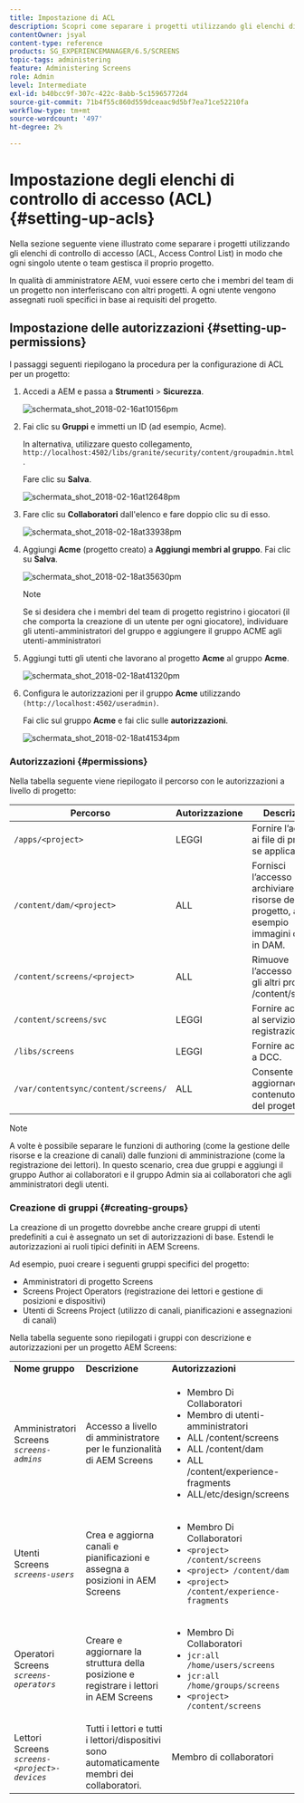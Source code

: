 ```yaml
---
title: Impostazione di ACL
description: Scopri come separare i progetti utilizzando gli elenchi di controllo di accesso (ACL, Access Control List) in modo che ogni singolo utente o team gestisca il proprio progetto.
contentOwner: jsyal
content-type: reference
products: SG_EXPERIENCEMANAGER/6.5/SCREENS
topic-tags: administering
feature: Administering Screens
role: Admin
level: Intermediate
exl-id: b40bcc9f-307c-422c-8abb-5c15965772d4
source-git-commit: 71b4f55c860d559dceaac9d5bf7ea71ce52210fa
workflow-type: tm+mt
source-wordcount: '497'
ht-degree: 2%

---
```


# Impostazione degli elenchi di controllo di accesso (ACL) {#setting-up-acls}

Nella sezione seguente viene illustrato come separare i progetti utilizzando gli elenchi di controllo di accesso (ACL, Access Control List) in modo che ogni singolo utente o team gestisca il proprio progetto.

In qualità di amministratore AEM, vuoi essere certo che i membri del team di un progetto non interferiscano con altri progetti. A ogni utente vengono assegnati ruoli specifici in base ai requisiti del progetto.

## Impostazione delle autorizzazioni {#setting-up-permissions}

I passaggi seguenti riepilogano la procedura per la configurazione di ACL per un progetto:

1. Accedi a AEM e passa a **Strumenti** > **Sicurezza**.

   ![schermata_shot_2018-02-16at10156pm](assets/screen_shot_2018-02-16at10156pm.png)

1. Fai clic su **Gruppi** e immetti un ID (ad esempio, Acme).

   In alternativa, utilizzare questo collegamento, `http://localhost:4502/libs/granite/security/content/groupadmin.html`.

   Fare clic su **Salva**.

   ![schermata_shot_2018-02-16at12648pm](assets/screen_shot_2018-02-16at12648pm.png)

1. Fare clic su **Collaboratori** dall&#39;elenco e fare doppio clic su di esso.

   ![schermata_shot_2018-02-18at33938pm](assets/screen_shot_2018-02-18at33938pm.png)

1. Aggiungi **Acme** (progetto creato) a **Aggiungi membri al gruppo**. Fai clic su **Salva**.

   ![schermata_shot_2018-02-18at35630pm](assets/screen_shot_2018-02-18at35630pm.png)

   >[!NOTE]
   >
   >Se si desidera che i membri del team di progetto registrino i giocatori (il che comporta la creazione di un utente per ogni giocatore), individuare gli utenti-amministratori del gruppo e aggiungere il gruppo ACME agli utenti-amministratori

1. Aggiungi tutti gli utenti che lavorano al progetto **Acme** al gruppo **Acme**.

   ![schermata_shot_2018-02-18at41320pm](assets/screen_shot_2018-02-18at41320pm.png)

1. Configura le autorizzazioni per il gruppo **Acme** utilizzando `(http://localhost:4502/useradmin)`.

   Fai clic sul gruppo **Acme** e fai clic sulle **autorizzazioni**.

   ![schermata_shot_2018-02-18at41534pm](assets/screen_shot_2018-02-18at41534pm.png)

### Autorizzazioni {#permissions}

Nella tabella seguente viene riepilogato il percorso con le autorizzazioni a livello di progetto:

| **Percorso** | **Autorizzazione** | **Descrizione** |
|---|---|---|
| `/apps/<project>` | LEGGI | Fornire l’accesso ai file di progetto, se applicabile. |
| `/content/dam/<project>` | ALL | Fornisci l’accesso per archiviare le risorse del progetto, ad esempio immagini o video, in DAM. |
| `/content/screens/<project>` | ALL | Rimuove l’accesso a tutti gli altri progetti in /content/screens. |
| `/content/screens/svc` | LEGGI | Fornire accesso al servizio di registrazione. |
| `/libs/screens` | LEGGI | Fornire accesso a DCC. |
| `/var/contentsync/content/screens/` | ALL | Consente di aggiornare il contenuto offline del progetto. |

>[!NOTE]
>
>A volte è possibile separare le funzioni di authoring (come la gestione delle risorse e la creazione di canali) dalle funzioni di amministrazione (come la registrazione dei lettori). In questo scenario, crea due gruppi e aggiungi il gruppo Author ai collaboratori e il gruppo Admin sia ai collaboratori che agli amministratori degli utenti.

### Creazione di gruppi {#creating-groups}

La creazione di un progetto dovrebbe anche creare gruppi di utenti predefiniti a cui è assegnato un set di autorizzazioni di base. Estendi le autorizzazioni ai ruoli tipici definiti in AEM Screens.

Ad esempio, puoi creare i seguenti gruppi specifici del progetto:

* Amministratori di progetto Screens
* Screens Project Operators (registrazione dei lettori e gestione di posizioni e dispositivi)
* Utenti di Screens Project (utilizzo di canali, pianificazioni e assegnazioni di canali)

Nella tabella seguente sono riepilogati i gruppi con descrizione e autorizzazioni per un progetto AEM Screens:

<table>
 <tbody>
  <tr>
   <td><strong>Nome gruppo</strong></td>
   <td><strong>Descrizione</strong></td>
   <td><strong>Autorizzazioni</strong></td>
  </tr>
  <tr>
   <td>Amministratori Screens<br /> <em><code>screens-admins</code></em></td>
   <td>Accesso a livello di amministratore per le funzionalità di AEM Screens</td>
   <td>
    <ul>
     <li>Membro Di Collaboratori</li>
     <li>Membro di utenti-amministratori</li>
     <li>ALL /content/screens</li>
     <li>ALL /content/dam</li>
     <li>ALL /content/experience-fragments</li>
     <li>ALL/etc/design/screens</li>
    </ul> </td>
  </tr>
  <tr>
   <td>Utenti Screens<br /> <em><code>screens-users</code></em></td>
   <td>Crea e aggiorna canali e pianificazioni e assegna a posizioni in AEM Screens</td>
   <td>
    <ul>
     <li>Membro Di Collaboratori</li>
     <li><code>&lt;project&gt; /content/screens</code></li>
     <li><code>&lt;project&gt; /content/dam</code></li>
     <li><code>&lt;project&gt; /content/experience-fragments</code></li>
    </ul> </td>
  </tr>
  <tr>
   <td>Operatori Screens<br /> <em><code>screens-operators</code></em></td>
   <td>Creare e aggiornare la struttura della posizione e registrare i lettori in AEM Screens</td>
   <td>
    <ul>
     <li>Membro Di Collaboratori</li>
     <li><code>jcr:all /home/users/screens</code></li>
     <li><code>jcr:all /home/groups/screens</code></li>
     <li><code>&lt;project&gt; /content/screens</code></li>
    </ul> </td>
  </tr>
  <tr>
   <td>Lettori Screens<br /> <em><code>screens-&lt;project&gt;-devices</code></em></td>
   <td>Tutti i lettori e tutti i lettori/dispositivi sono automaticamente membri dei collaboratori.</td>
   <td><p> Membro di collaboratori</p> </td>
  </tr>
 </tbody>
</table>
